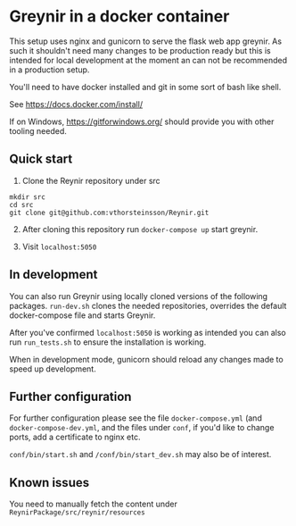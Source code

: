 # Greynir in a docker container

This setup uses nginx and gunicorn to serve the flask web app greynir. As such it shouldn't need many changes to be production ready but this is intended for local development at the moment an can not be recommended in a production setup.

You'll need to have docker installed and git in some sort of bash like shell.

See https://docs.docker.com/install/

If on Windows, https://gitforwindows.org/ should provide you with other tooling needed.

## Quick start

1. Clone the Reynir repository under src

```
mkdir src
cd src
git clone git@github.com:vthorsteinsson/Reynir.git
```
2. After cloning this repository run `docker-compose up` start greynir.

3. Visit `localhost:5050`

## In development

You can also run Greynir using locally cloned versions of the following packages. `run-dev.sh` clones the needed repositories, overrides the default docker-compose file and starts Greynir. 

After you've confirmed `localhost:5050` is working as intended you can also run `run_tests.sh` to ensure the installation is working.

When in development mode, gunicorn should reload any changes made to speed up development.

## Further configuration

For further configuration please see the file `docker-compose.yml` (and `docker-compose-dev.yml`, and the files under `conf`, if you'd like to change ports, add a certificate to nginx etc.

`conf/bin/start.sh` and `/conf/bin/start_dev.sh` may also be of interest.

## Known issues

You need to manually fetch the content under `ReynirPackage/src/reynir/resources`

